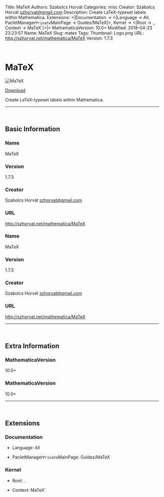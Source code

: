 Title: MaTeX
Authors: Szabolcs Horvát
Categories: misc
Creator: Szabolcs Horvát <szhorvat@gmail.com>
Description: Create LaTeX-typeset labels within Mathematica.
Extensions: <|Documentation -> <|Language -> All, PacletManager`Private`MainPage -> Guides/MaTeX|>, Kernel -> <|Root -> ., Context -> MaTeX`|>|>
MathematicaVersion: 10.0+
Modified: 2018-04-23 23:23:57
Name: MaTeX
Slug: matex
Tags: 
Thumbnail: Logo.png
URL: http://szhorvat.net/mathematica/MaTeX
Version: 1.7.3

<a id="matex" style="width:0;height:0;margin:0;padding:0;">&zwnj;</a>

# MaTeX

![MaTeX]({filename}/img/MaTeX/Logo.png)

[Download](Paclets/MaTeX-1.7.3.paclet)

Create LaTeX-typeset labels within Mathematica.

---

<a id="basic-information" style="width:0;height:0;margin:0;padding:0;">&zwnj;</a>

## Basic Information

### Name

MaTeX

### Version

1.7.3

### Creator

Szabolcs Horvát <szhorvat@gmail.com>

### URL

http://szhorvat.net/mathematica/MaTeX

### Name

MaTeX

### Version

1.7.3

### Creator

Szabolcs Horvát <szhorvat@gmail.com>

### URL

http://szhorvat.net/mathematica/MaTeX

---

<a id="extra-information" style="width:0;height:0;margin:0;padding:0;">&zwnj;</a>

## Extra Information

### MathematicaVersion

10.0+

### MathematicaVersion

10.0+

---

<a id="extensions" style="width:0;height:0;margin:0;padding:0;">&zwnj;</a>

## Extensions

### Documentation

* Language: All

* PacletManager`Private`MainPage: Guides/MaTeX

### Kernel

* Root: .

* Context: MaTeX`